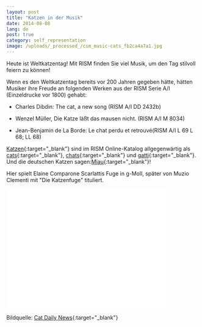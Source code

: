 ```yaml
---
layout: post
title: "Katzen in der Musik"
date: 2014-08-08
lang: de
post: true
category: self_representation
image: /uploads/_processed_/csm_music-cats_fb2ca4a7a1.jpg
---
```



Heute ist Weltkatzentag! Mit RISM finden Sie viel Musik, um den Tag stilvoll feiern zu können!

Wenn es den Weltkatzentag bereits vor 200 Jahren gegeben hätte, hätten Musiker ihre Freude an folgenden Werken aus der RISM Serie A/I (Einzeldrucke vor 1800) gehabt:

- Charles Dibdin: The cat, a new song (RISM A/I DD 2432b)

- Wenzel Müller, Die Katze läßt das mausen nicht. (RISM A/I M 8034)

- Jean-Benjamin de La Borde: Le chat perdu et retrouvé(RISM A/I L 69 L 68; LL 68)

[Katzen](https://opac.rism.info/metaopac/search.do?methodToCall=submitButtonCall&methodToCallParameter=submitSearch&refine=false&searchCategories%5B0%5D=-1&searchString%5B0%5D=Katzen&combinationOperator%5B1%5D=NOT&searchCategories%5B1%5D=100&searchString%5B1%5D=katzer&combinationOperator%5B2%5D=AND&searchCategories%5B2%5D=100&searchString%5B2%5D=&combinationOperator%5B3%5D=AND&searchCategories%5B3%5D=6015&searchString%5B3%5D=&searchHistoryCombinationOperator=AND&searchHistory=&submitButtonCall_submitSearch=Suchen&searchRestrictionValue1%5B0%5D=&searchRestrictionID%5B0%5D=14&searchRestrictionValue1%5B1%5D=&searchRestrictionID%5B1%5D=13){:target="_blank"} sind im RISM Online-Katalog allgegenwärtig als [cats](https://opac.rism.info/search?View=rism&q=cats){:target="_blank"}, [chats](https://opac.rism.info/search?View=rism&q=chats){:target="_blank"} und [gatti](https://opac.rism.info/search?id=270002292&db=251&View=rism){:target="_blank"}. Und die deutschen Katzen sagen:[Miau](https://opac.rism.info/search?View=rism&q=miau){:target="_blank"}!



Hier spielt Elaine Comparone Scarlattis Fuge in g-Moll, später von Muzio Clementi mit "Die Katzenfuge" tituliert.

<iframe width="420" height="315" src="//www.youtube.com/embed/CbW1nNBqVnI" frameborder="0" allowfullscreen></iframe>

Bildquelle: [Cat Daily News](http://catdailynews.com/2013/11/classical-music-for-cats/){:target="_blank"}


